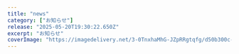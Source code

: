 ```yaml
---
title: "news"
category: ["お知らせ"]
release: "2025-05-20T19:30:22.650Z"
excerpt: "お知らせ"
coverImage: "https://imagedelivery.net/3-0TnxhaMhG-JZpRRgtqfg/d50b300c-9ea8-4d11-f33c-539f0e72eb00/large"
---
```

